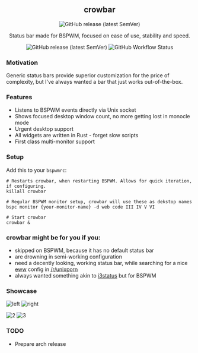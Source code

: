 <h2 align=center> <b>crowbar</b> </h2>

<p align="center"> <img alt="GitHub release (latest SemVer)" src="https://github.com/user-attachments/assets/4257a032-eb0d-4dd7-a414-779e410d2c19"> </p>
<p align=center> Status bar made for BSPWM, focused on ease of use, stability and speed. </p>
<p align=center> <img alt="GitHub release (latest SemVer)" src="https://img.shields.io/github/v/release/bloznelis/crowbar"> <img alt="GitHub Workflow Status" src="https://img.shields.io/github/actions/workflow/status/bloznelis/crowbar/ci.yaml"> </p>

### Motivation
Generic status bars provide superior customization for the price of complexity, but I've always wanted a bar that just works out-of-the-box.

### Features
* Listens to BSPWM events directly via Unix socket
* Shows focused desktop window count, no more getting lost in monocle mode
* Urgent desktop support
* All widgets are written in Rust - forget slow scripts
* First class multi-monitor support

### Setup
Add this to your `bspwmrc`:
```
# Restarts crowbar, when restarting BSPWM. Allows for quick iteration, if configuring.
killall crowbar

# Regular BSPWM monitor setup, crowbar will use these as dekstop names
bspc monitor {your-monitor-name} -d web code III IV V VI

# Start crowbar
crowbar &
```

### crowbar might be for you if you:
- skipped on BSPWM, because it has no default status bar
- are drowning in semi-working configuration
- need a decently looking, working status bar, while searching for a nice [eww](https://github.com/elkowar/eww) config in [/r/unixporn](https://www.reddit.com/r/unixporn/)
- always wanted something akin to [i3status](https://i3wm.org/docs/i3status.html) but for BSPWM

### Showcase
![left](https://github.com/user-attachments/assets/29cbcf44-b4cf-4f09-b618-0b725ed2ddb1)
![right](https://github.com/user-attachments/assets/3c7e8e1b-cf36-4db0-b8f1-ce190e416115)

![2](https://github.com/user-attachments/assets/76dac05c-48c5-4f7b-bb37-e043307f7449)
![3](https://github.com/user-attachments/assets/2faba457-232a-4b91-ad63-082ad007f6c7)

### TODO
- Prepare arch release
